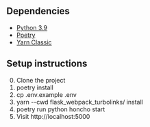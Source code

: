 ## Dependencies

* [Python 3.9](https://www.python.org/downloads/)
* [Poetry](https://python-poetry.org/docs/#installation)
* [Yarn Classic](https://classic.yarnpkg.com/en/docs/install/)


## Setup instructions

0. Clone the project
1. poetry install
2. cp .env.example .env
3. yarn --cwd flask_webpack_turbolinks/ install
4. poetry run python honcho start
5. Visit http://localhost:5000
